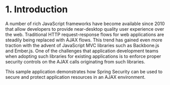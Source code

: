 # 1. Introduction
A number of rich JavaScript frameworks have become available since 2010 that allow developers
to provide near-desktop quality user experience over the web.  Traditional HTTP request-response
flows for web applications are steadily being replaced with AJAX flows.  This trend has gained
even more traction with the advent of JavaScript MVC libraries such as Backbone.js and
Ember.js.  One of the challenges that application development teams when adopting such libraries
for existing applications is to enforce proper security controls on the AJAX calls originating
from such libraries.

This sample application demonstrates how Spring Security can be used to secure and protect
application resources in an AJAX environment.
